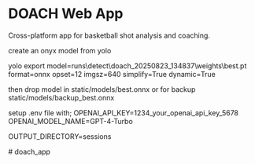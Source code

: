 # DOACH Web App

Cross-platform app for basketball shot analysis and coaching.


create an onyx model from yolo

yolo export model=runs\detect\doach_20250823_134837\weights\best.pt format=onnx opset=12 imgsz=640 simplify=True dynamic=True

then drop model in static/models/best.onnx
or for backup static/models/backup_best.onnx

setup .env file with;
OPENAI_API_KEY=1234_your_openai_api_key_5678
OPENAI_MODEL_NAME=GPT-4-Turbo

OUTPUT_DIRECTORY=sessions


#   d o a c h _ a p p 
 

 
